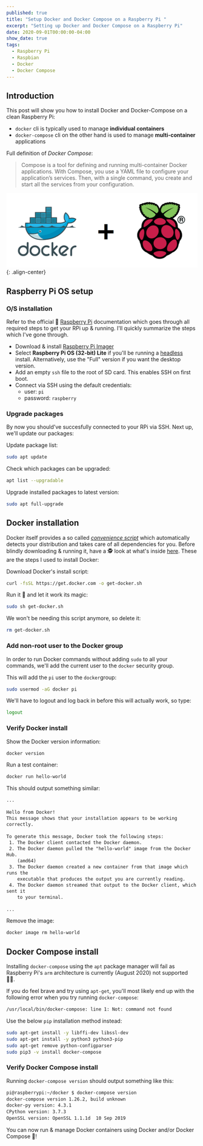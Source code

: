 ```yaml
---
published: true
title: "Setup Docker and Docker Compose on a Raspberry Pi "
excerpt: "Setting up Docker and Docker Compose on a Raspberry Pi"
date: 2020-09-01T00:00:00-04:00
show_date: true
tags:
  - Raspberry Pi
  - Raspbian
  - Docker
  - Docker Compose
---
```


## Introduction

This post will show you how to install Docker and Docker-Compose on a clean Raspberry Pi:

- `docker` cli is typically used to manage **individual containers**
- `docker-compose` cli on the other hand is used to manage **multi-container** applications

Full definition of *Docker Compose*:
> Compose is a tool for defining and running multi-container Docker applications. With Compose, you use a YAML file to configure your application’s services. Then, with a single command, you create and start all the services from your configuration.

![image-center](/assets/images/docker_rpi.png){: .align-center}

## Raspberry Pi OS setup

### O/S installation

Refer to the official 📖 [Raspberry Pi](https://www.raspberrypi.org/documentation/) documentation which goes through all required steps to get your RPi up & running. I'll quickly summarize the steps which I've gone through.

- Download & install [Raspberry Pi Imager](https://www.raspberrypi.org/downloads/)
- Select **Raspberry Pi OS (32-bit) Lite** if you'll be running a [headless](https://en.wikipedia.org/wiki/Headless_software) install. Alternatively, use the "Full" version if you want the desktop version.
- Add an empty `ssh` file to the root of SD card. This enables SSH on first boot.
- Connect via SSH using the default credentials:
  - user: `pi`
  - password: `raspberry`

### Upgrade packages

By now you should've succesfully connected to your RPi via SSH. Next up, we'll update our packages:

Update package list:

```bash
sudo apt update
```

Check which packages can be upgraded:

```bash
apt list --upgradable
```

Upgrade installed packages to latest version:

```bash
sudo apt full-upgrade
```

## Docker installation

Docker itself provides a so called [*convenience script*](https://docs.docker.com/engine/install/ubuntu/#install-using-the-convenience-script) which automatically detects your distribution and takes care of all dependencies for you. Before blindly downloading & running it, have a 🕵 look at what's inside [here](https://github.com/docker/docker-install/blob/master/install.sh). These are the steps I used to install Docker:

Download Docker's install script:

```bash
curl -fsSL https://get.docker.com -o get-docker.sh
```

Run it 🚀 and let it work its magic:

```bash
sudo sh get-docker.sh
```

We won't be needing this script anymore, so delete it:

```bash
rm get-docker.sh
```

### Add non-root user to the Docker group

In order to run Docker commands without adding `sudo` to all your commands, we'll add the current user to the `docker` security group.

This will add the `pi` user to the `docker`group:

```bash
sudo usermod -aG docker pi
```

We'll have to logout and log back in before this will actually work, so type:

```bash
logout
```

### Verify Docker install

Show the Docker version information:

```bash
docker version
```

Run a test container:

```bash
docker run hello-world
```

This should output something similar:

```text
...

Hello from Docker!
This message shows that your installation appears to be working correctly.

To generate this message, Docker took the following steps:
 1. The Docker client contacted the Docker daemon.
 2. The Docker daemon pulled the "hello-world" image from the Docker Hub.
    (amd64)
 3. The Docker daemon created a new container from that image which runs the
    executable that produces the output you are currently reading.
 4. The Docker daemon streamed that output to the Docker client, which sent it
    to your terminal.

...
```

Remove the image:

```bash
docker image rm hello-world
```

## Docker Compose install

Installing `docker-compose` using the `apt` package manager will fail as Raspberry Pi's `arm` architecture is currently (August 2020) not supported 🤷‍♂.

If you do feel brave and try using `apt-get`, you'll most likely end up with the following error when you try running `docker-compose`:

```bash
/usr/local/bin/docker-compose: line 1: Not: command not found
```

Use the below `pip` installation method instead:

```bash
sudo apt-get install -y libffi-dev libssl-dev
sudo apt-get install -y python3 python3-pip
sudo apt-get remove python-configparser
sudo pip3 -v install docker-compose
```

### Verify Docker Compose install

Running `docker-compose version` should output something like this:

```bash
pi@raspberrypi:~/docker $ docker-compose version
docker-compose version 1.26.2, build unknown
docker-py version: 4.3.1
CPython version: 3.7.3
OpenSSL version: OpenSSL 1.1.1d  10 Sep 2019
```

You can now run & manage Docker containers using Docker and/or Docker Compose 🐋!
